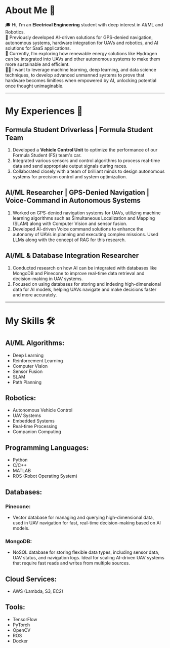 # About Me 🚀
🎓 Hi, I’m an **Electrical Engineering** student with deep interest in AI/ML and Robotics.  
🔨 Previously developed AI-driven solutions for GPS-denied navigation, autonomous systems, hardware integration for UAVs and robotics, and AI solutions for SaaS applications.  
🌱 Currently, I’m exploring how renewable energy solutions like Hydrogen can be integrated into UAVs and other autonomous systems to make them more sustainable and efficient.  
👨‍💻 I want to leverage machine learning, deep learning, and data science techniques, to develop advanced unmanned systems to prove that hardware becomes limitless when empowered by AI, unlocking potential once thought unimaginable.

---

# My Experiences 🙌

## Formula Student Driverless | Formula Student Team
1. Developed a **Vehicle Control Unit** to optimize the performance of our Formula Student (FS) team's car.  
2. Integrated various sensors and control algorithms to process real-time data and send appropriate output signals during races.  
3. Collaborated closely with a team of brilliant minds to design autonomous systems for precision control and system optimization.

## AI/ML Researcher | GPS-Denied Navigation | Voice-Command in Autonomous Systems
1. Worked on GPS-denied navigation systems for UAVs, utilizing machine learning algorithms such as Simultaneous Localization and Mapping (SLAM) along with Computer Vision and sensor fusion.  
2. Developed AI-driven Voice command solutions to enhance the autonomy of UAVs in planning and executing complex missions. Used LLMs along with the concept of RAG for this research.

## AI/ML & Database Integration Researcher
1. Conducted research on how AI can be integrated with databases like MongoDB and Pinecone to improve real-time data retrieval and decision-making in UAV systems.  
2. Focused on using databases for storing and indexing high-dimensional data for AI models, helping UAVs navigate and make decisions faster and more accurately.

---

# My Skills 🛠️

## AI/ML Algorithms:
- Deep Learning  
- Reinforcement Learning  
- Computer Vision  
- Sensor Fusion  
- SLAM  
- Path Planning  

## Robotics: 
- Autonomous Vehicle Control  
- UAV Systems  
- Embedded Systems  
- Real-time Processing
- Companion Computing

## Programming Languages: 
- Python  
- C/C++  
- MATLAB  
- ROS (Robot Operating System)  

## Databases:

### Pinecone:  
- Vector database for managing and querying high-dimensional data, used in UAV navigation for fast, real-time decision-making based on AI models.  

### MongoDB:  
- NoSQL database for storing flexible data types, including sensor data, UAV status, and navigation logs. Ideal for scaling AI-driven UAV systems that require fast reads and writes from multiple sources.  

## Cloud Services:
- AWS (Lambda, S3, EC2)

## Tools:  
- TensorFlow  
- PyTorch  
- OpenCV  
- ROS  
- Docker
